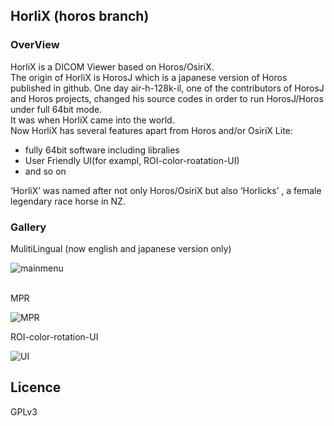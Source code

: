 ## HorliX (horos branch)

### OverView

HorliX is a DICOM Viewer based on Horos/OsiriX.  
The origin of HorliX is HorosJ which is a japanese version of Horos published in github. One day air-h-128k-il, one of the contributors of HorosJ and Horos projects, changed his source codes in order to run HorosJ/Horos under full 64bit mode.  
It was when HorliX came into the world.  
Now HorliX has several features apart from Horos and/or OsiriX Lite:  
  
- fully 64bit software including libralies  
- User Friendly UI(for exampl, ROI-color-roatation-UI)
-  and so on  
  
 ‘HorliX’ was named after not only Horos/OsiriX but also ‘Horlicks’ , a female legendary race horse in NZ.
  

### Gallery

MulitiLingual (now english and japanese version only) 

![mainmenu](https://phazor.info/HorliX-J/wp-content/uploads/2018/06/horlix-ja-tif.jpg)  
  

MPR  
  
![MPR](https://phazor.info/HorliX-J/wp-content/uploads/2018/06/color3DMPR.jpg)  
  

ROI-color-rotation-UI  

![UI](https://phazor.info/HorliX-J/wp-content/uploads/2018/06/horlix-roi-color-ja.png)
  

## Licence

GPLv3
